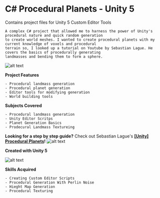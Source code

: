 # C# Procedural Planets - Unity 5

Contains project files for Unity 5 Custom Editor Tools

	A complex C# project that allowed me to harness the power of Unity's procedural nature and quick random generation
	to create world meshes. I wanted to create procedural planets with my current knowledge of voxels and procedural 
	terrain so, I looked up a tutorial on Youtube by Sebastian Lague. He covers the basics of procedurally generating 
	landmasses and bending them to form a sphere.

![alt text](https://upload.wikimedia.org/wikipedia/commons/thumb/9/98/YouTube_Logo.svg/512px-YouTube_Logo.svg.png)

**Project Features**

	- Procedural landmass generation
	- Procedural planet generation
	- Editor tools for modifying generation
	- World building tools
	
**Subjects Covered**

	- Procedural landmass generation
	- Unity Editor Scritps
	- Planet Generation Basics
	- Prodecural Landmass Textureing

**Looking for a step by step guide?** Check out 
Sebastian Lague's **[[Unity] Procedural Planets](https://www.youtube.com/watch?v=QN39W020LqU&list=PLFt_AvWsXl0cONs3T0By4puYy6GM22ko8)!**
![alt text](https://yt3.ggpht.com/a/AGF-l79Qe0T-xIRrtwlR5mm--THSyHW8qqrZpl9RCA=s288-c-k-c0xffffffff-no-rj-mo)

**Created with Unity 5**

![alt text](https://upload.wikimedia.org/wikipedia/commons/thumb/1/19/Unity_Technologies_logo.svg/220px-Unity_Technologies_logo.svg.png)

**Skills Acquired**

	- Creating Custom Editor Scripts
	- Procedural Generation With Perlin Noise
	- Hieght Map Generation
	- Procedural Texturing
